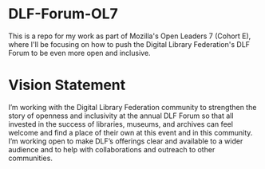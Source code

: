 # DLF-Forum-OL7
This is a repo for my work as part of Mozilla's Open Leaders 7 (Cohort E), where I'll be focusing on how to push the Digital Library Federation's DLF Forum to be even more open and inclusive.

# Vision Statement
I’m working with the Digital Library Federation community to strengthen the story of openness and inclusivity at the annual DLF Forum so that all invested in the success of libraries, museums, and archives can feel welcome and find a place of their own at this event and in this community. I’m working open to make DLF’s offerings clear and available to a wider audience and to help with collaborations and outreach to other communities.
